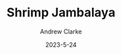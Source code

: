 ---
layout: recipe-page
permalink: /recipes/shrimp-jambalaya/
gallery: true
title: Shrimp Jambalaya
description: 
thumbnail: 
author: Andrew Clarke
date: 2023-5-24

category: Unlabeled
cuisine: Unlabeled
college: true
preptime: 30
resttime: 0
cooktime: 30
servings: 1

ingredients:
- Red pepper flakes
- Creole (cajun) seasoning
- 1 tbsp cayenne
- 1 tsp thyme
- 1 bay leaf
- 2 green bell peppers
- 1-2 onions
- 1-2 celery
- 2-3 garlic cloves
- 1 package of diced shiitake mushrooms
- 1 15oz can diced fire roasted tomatoes
- 1 qt chicken broth
- 1 1/2 cup rice
- 1 bag of shrimp
instructions:
- Chop up vegetables and prepare other ingredients:.
- Saute the bell peppers, onions, celery, garlic, and shiitake mushrooms.
- Add seasoning, tomatoes, and chicken broth to the mix.
- Bring to a boil.
- Wash rice and then add to the pot.
- Add shrimp and cook for 4-8 minutes.
tips:
---